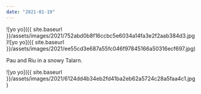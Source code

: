 ```yaml
---
date: "2021-01-19"
---
```


![yo yo]({{ site.baseurl }}/assets/images/2021/752abd0b8f16ccbc5e6034a14fa3e2f2aab384d3.jpg)![yo yo]({{ site.baseurl }}/assets/images/2021/ee55cd3e687a55fc046f97845166a50316ecf697.jpg)

Pau and Riu in a snowy Talarn.

![yo yo]({{ site.baseurl }}/assets/images/2021/6124dd4b34eb2fd41ba2eb62a5724c28a5faa4c1.jpg)
